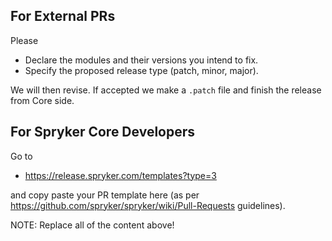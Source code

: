 
## For External PRs 
Please
- Declare the modules and their versions you intend to fix. 
- Specify the proposed release type (patch, minor, major).

We will then revise. If accepted we make a `.patch` file and finish the release from Core side.


## For Spryker Core Developers
Go to 

- https://release.spryker.com/templates?type=3

and copy paste your PR template here (as per https://github.com/spryker/spryker/wiki/Pull-Requests guidelines).

NOTE: Replace all of the content above!
